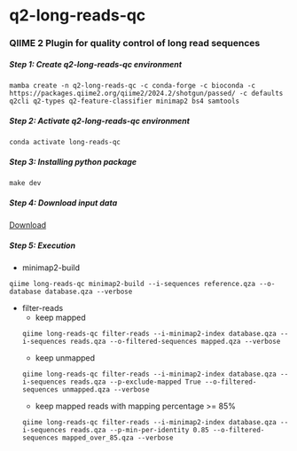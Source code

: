 # q2-long-reads-qc

### QIIME 2 Plugin for quality control of long read sequences



##### Step 1: Create q2-long-reads-qc environment
```shell
mamba create -n q2-long-reads-qc -c conda-forge -c bioconda -c https://packages.qiime2.org/qiime2/2024.2/shotgun/passed/ -c defaults q2cli q2-types q2-feature-classifier minimap2 bs4 samtools
```

##### Step 2: Activate q2-long-reads-qc environment
```shell
conda activate long-reads-qc
```

##### Step 3: Installing python package
```shell
make dev
```

##### Step 4: Download input data
[Download](https://polybox.ethz.ch/index.php/s/Y81jl4JAtPjuKH6)

##### Step 5: Execution

* minimap2-build
```shell
qiime long-reads-qc minimap2-build --i-sequences reference.qza --o-database database.qza --verbose
```

* filter-reads
  - keep mapped
  ```shell
  qiime long-reads-qc filter-reads --i-minimap2-index database.qza --i-sequences reads.qza --o-filtered-sequences mapped.qza --verbose
  ```
  - keep unmapped
  ```shell
  qiime long-reads-qc filter-reads --i-minimap2-index database.qza --i-sequences reads.qza --p-exclude-mapped True --o-filtered-sequences unmapped.qza --verbose
  ```
  - keep mapped reads with mapping percentage >= 85%
  ```shell
  qiime long-reads-qc filter-reads --i-minimap2-index database.qza --i-sequences reads.qza --p-min-per-identity 0.85 --o-filtered-sequences mapped_over_85.qza --verbose
  ```
